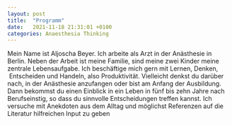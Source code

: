 ```yaml
---
layout: post
title:  "Programm"
date:   2021-11-18 21:31:01 +0100
categories: Anaesthesia Thinking
---
```

Mein Name ist Aljoscha Beyer. Ich arbeite als Arzt in der Anästhesie in Berlin. Neben der Arbeit ist meine Familie, sind meine zwei Kinder meine zentrale Lebensaufgabe. Ich beschäftige mich gern mit Lernen, Denken,  Entscheiden und Handeln, also Produktivität. Vielleicht denkst du darüber nach, in der Anästhesie anzufangen oder bist am Anfang der Ausbildung. Dann bekommst du einen Einblick in ein Leben in fünf bis zehn Jahre nach Berufseinstig, so dass du sinnvolle Entscheidungen treffen kannst. Ich versuche mit Anekdoten aus dem Alltag und möglichst Referenzen auf die Literatur hilfreichen Input zu geben